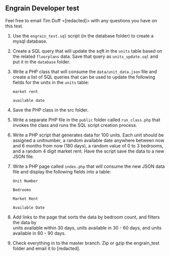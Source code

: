 ## Engrain Developer test

Feel free to email Tim Duff <[redacted]> with any questions you have on this test. 

  1. Use the `engrain_test.sql` script (in the database folder) to create a mysql database.
 
  2. Create a SQL query that will update the sqft in the `units` table based on 
     the related `floorplans` data.  Save that query as `units_update.sql` and 
     put it in the `database` folder.
 
  3. Write a PHP class that will consume the `data/unit_data.json` file and create a 
     list of SQL queries that can be used to update the following fields for the 
     units in the `units` table:

      `market rent`

      `available date`
 
  4. Save the PHP class in the src folder.
 
  5. Write a separate PHP file in the `public` folder called `run_class.php` that 
     invokes the class and runs the SQL script creation process.

  6. Write a PHP script that generates data for 100 units.  Each unit should be assigned 
     a unitnumber, a random available date anywhere between now and
     6 months from now (180 days), a random value of 0 to 3 bedrooms, and a random 4 digit market rent. 
     Have the script save the data to a new JSON file.   

  7. Write a PHP page called `index.php` that will consume the new JSON data
     file and display the following fields into a table:

      `Unit Number`

      `Bedrooms`

      `Market Rent`

      `Available Date`

  8. Add links to the page that sorts the data by bedroom count, and filters the data by  
     units available within 30 days, units available in 30 - 60 days, and units available in 60 - 90 days. 
    
  9. Check everything in to the master branch.  Zip or gzip the engrain_test folder and email it to [redacted].
